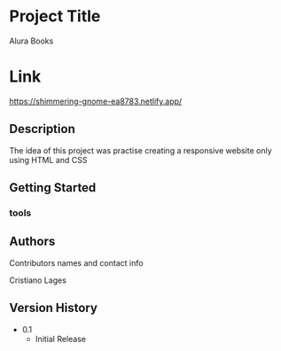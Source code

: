 # Project Title

Alura Books



# Link
https://shimmering-gnome-ea8783.netlify.app/

## Description

The idea of this project was practise creating a responsive website only using HTML and CSS

## Getting Started

### tools



## Authors

Contributors names and contact info

Cristiano Lages

## Version History


* 0.1
    * Initial Release



